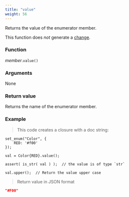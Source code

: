 ```yaml
---
title: "value"
weight: 56
---
```


Returns the value of the enumerator member.

This function does *not* generate a [change](../../../overview/changes).

### Function

*member*.`value()`

### Arguments

None

### Return value

Returns the name of the enumerator member.

### Example

> This code creates a closure with a doc string:

```thingsdb,json_response
set_enum("Color", {
    RED: '#f00'
});

val = Color{RED}.value();

assert( is_str( val ) );  // the value is of type `str`

val.upper();  // Return the value upper case
```

> Return value in JSON format

```json
"#F00"
```
